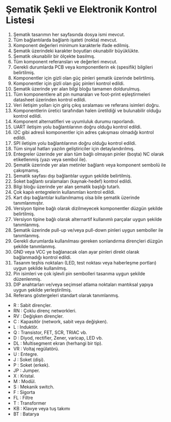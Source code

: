 # Şematik Şekli ve Elektronik Kontrol Listesi

1. Şematik tasarımın her sayfasında dosya ismi mevcut.
2. Tüm bağlantılarda bağlantı işateti (nokta) mevcut.
3. Komponent değerleri minimum karakterle ifade edilmiş.
4. Şematik üzerindeki karakter boyutları okunabilir büyüklükte.
5. Şematik okunabilir bir ölçekte basılmış.
6. Tüm komponent referansları ve değerleri mevcut.
7. Gerekli durumlarda PCB veya komponentlerin ek (spesifik) bilgileri belirtilmiş.
8. Komponentler için gizli olan güç pinleri şematik üzerinde belirtilmiş.
9. Komponentler için gizli olan güç pinleri kontrol edildi.
10. Şematik üzerinde yer alan bilgi bloğu tamamen doldurulmuş.
11. Tüm komponentlere ait pin numaraları ve foot-print eşleştirmeleri datasheet üzerinden kontrol edildi.
12. Veri iletişim yolları için giriş çıkış sıralaması ve referans isimleri doğru.
13. Komponentlerin üretici tarafından halen üretildiği ve bulunabilir olduğu kontrol edildi.
14. Komponent alternatifleri ve uyumluluk durumu raporlandı.
15. UART iletişim yolu bağlantılarının doğru olduğu kontrol edildi.
16. I2C gibi adresli komponentler için adres çakışması olmadığı kontrol edildi.
17. SPI iletişim yolu bağlantılarının doğru olduğu kontrol edildi.
18. Tüm sinyal hatları yazılın geliştiriciler için detaylandırılmış.
19. Entegreler üzerinde yer alan tüm bağlı olmayan pinler (boşta) NC olarak etiketlenmiş (yazı veya sembol ile).
20. Şematik üzerinde yer alan metinler bağlantı veya komponent sembolü ile çakışmamış.
21. Şematik sayfası dışı bağlantılar uygun şekilde belirtilmiş.
22. Soket bağlantı sıralamaları (kaynak-hedef) kontrol edildi.
23. Bilgi bloğu üzerinde yer alan şematik başlığı tutarlı.
24. Çok kapılı entegrelerin kullanımları kontrol edildi.
25. Kart dışı bağlantılar kullanılmamış olsa bile şematik üzerinde tanımlanmıştır.
26. Versiyon tipine bağlı olarak dizilmeyecek komponentler düzgün şekilde belirtilmiş.
27. Versiyon tipine bağlı olarak alternartif kullanımlı parçalar uygun şekilde tanımlanmış.
28. Şematik üzerinde pull-up ve/veya pull-down pinleri uygun semboller ile tanımlanmış.
29. Gerekli durumlarda kullanılması gereken sonlandırma dirençleri düzgün şekilde tanımlanmış.
30. GND veya VCC ye bağlanacak olan ayar pinleri direkt olarak bağlanmadığı kontrol edildi.
31. Tasarım teşhis noktaları (LED, test noktası veya haberleşme portları) uygun şekilde kullanılmış.
32. Pin isimleri ve çok işlevli pin sembolleri tasarıma uygun şekilde düzenlenmiş.
33. DIP anahtarları ve/veya seçimsel atlama noktaları mantıksal yapıya uygun şekilde yerleştirilmiş.
34. Referans göstergeleri standart olarak tanımlanmış.
* R : Sabit dirençler.
* RN : Çoklu direnç networkleri.
* RV : Değişken dirençler.
* C : Kapasitör (network, sabit veya değişken).
* L : Induktör.
* Q : Transistor, FET, SCR, TRIAC vb.
* D : Diyod, rectifier, Zener, varicap, LED vb.
* DL : Multisegment ekran (herhangi bir tip).
* VR : Voltaj regülatörü.
* U : Entegre.
* J : Soket (dişi).
* P : Soket (erkek).
* JP : Jumper.
* X : Kristal.
* M : Modül.
* S : Mekanik switch.
* F : Sigorta
* FL : Filtre
* T : Transformer
* KB : Klavye veya tuş takımı
* BT : Batarya
